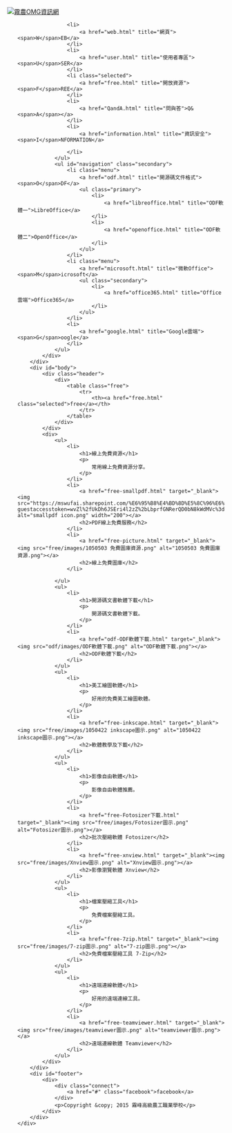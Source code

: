 <!doctype html>
<!-- Website template by freewebsitetemplates.com -->
<html>
<head>
	<meta charset="UTF-8">
	<meta name="viewport" content="width=device-width, initial-scale=1.0">
	<title>霧農OMG資訊網</title>
	<link rel="stylesheet" href="css/style.css" type="text/css">
	<link rel="stylesheet" type="text/css" href="css/mobile.css">
	<script src="js/mobile.js" type="text/javascript"></script>
</head>
<body>
	<div id="page">
		<div id="header">
			<div>
				<a href="home.html" class="logo"><img src="首頁/images/首頁logo.png" alt="霧農OMG資訊網" title="霧農OMG資訊網"></a>
				<ul id="navigation">
				    
					<li>
						<a href="web.html" title="網頁"><span>W</span>EB</a>
					</li>
					<li>
						<a href="user.html" title="使用者專區"><span>U</span>SER</a>
					</li>
					<li class="selected">
						<a href="free.html" title="開放資源"><span>F</span>REE</a>
					</li>
					<li>
						<a href="QandA.html" title="問與答">Q&<span>A</span></a>
					</li>
					<li>
						<a href="information.html" title="資訊安全"><span>I</span>NFORMATION</a>

					</li>
				</ul>
				<ul id="navigation" class="secondary">
					<li class="menu">
						<a href="odf.html" title="開源碼文件格式"><span>O</span>DF</a>
						<ul class="primary">
							<li>
								<a href="libreoffice.html" title="ODF軟體一">LibreOffice</a>
							</li>
							<li>
							    <a href="openoffice.html" title="ODF軟體二">OpenOffice</a>
							</li>
						</ul>
					</li>
					<li class="menu">
						<a href="microsoft.html" title="微軟Office"><span>M</span>icrosoft</a>
						<ul class="secondary">
							<li>
								<a href="office365.html" title="Office雲端">Office365</a>
							</li>
						</ul>
					</li>
					<li>
						<a href="google.html" title="Google雲端"><span>G</span>oogle</a>
					</li>
				</ul>
			</div>
		</div>
		<div id="body">
			<div class="header">
				<div>
					<table class="free">
					    <tr>
					        <th><a href="free.html" class="selected">free</a></th>
					    </tr>
					</table>
				</div>
			</div>
			<div>
			    <ul>
					<li>
						<h1>線上免費資源</h1>
						<p>
						    常用線上免費資源分享。
					    </p>
					</li>
					<li>
					    <a href="free-smallpdf.html" target="_blank"><img src="https://mswufai.sharepoint.com/%E6%95%B8%E4%BD%8D%E5%8C%96%E6%95%99%E5%AD%B8%E5%B9%B3%E5%8F%B0/_layouts/15/guestaccess.aspx?guestaccesstoken=wvZl%2fUkDh6JSEri4l2zZ%2bLbprfGNRerQD0bN8kWdMVc%3d&docid=0ab324709550e494da6cac8178d96b21d" alt="smallpdf icon.png" width="200"></a>
						<h2>PDF線上免費服務</h2>
					</li>
					<li>
					    <a href="free-picture.html" target="_blank"><img src="free/images/1050503 免費圖庫資源.png" alt="1050503 免費圖庫資源.png"></a>
						<h2>線上免費圖庫</h2>
					</li>
					
				</ul>
				<ul>
				    <li>
						<h1>開源碼文書軟體下載</h1>
						<p>
						    開源碼文書軟體下載。
					    </p>
					</li>
				    <li>
						<a href="odf-ODF軟體下載.html" target="_blank"><img src="odf/images/ODF軟體下載.png" alt="ODF軟體下載.png"></a>
						<h2>ODF軟體下載</h2>
					</li>
				</ul>
				<ul>
				    <li>
				        <h1>美工繪圖軟體</h1>
				        <p>
				            好用的免費美工繪圖軟體。
				        </p>
				    </li>
				    <li>
				        <a href="free-inkscape.html" target="_blank"><img src="free/images/1050422 inkscape圖示.png" alt="1050422 inkscape圖示.png"></a>
				        <h2>軟體教學及下載</h2>
				    </li>
				</ul>
				<ul>
				    <li>
						<h1>影像自由軟體</h1>
						<p>
						    影像自由軟體推薦。
					    </p>
					</li>
					<li>
						<a href="free-Fotosizer下載.html" target="_blank"><img src="free/images/Fotosizer圖示.png" alt="Fotosizer圖示.png"></a>
						<h2>批次壓縮軟體 Fotosizer</h2>
					</li>
					<li>
						<a href="free-xnview.html" target="_blank"><img src="free/images/Xnview圖示.png" alt="Xnview圖示.png"></a>
						<h2>影像瀏覽軟體 Xnview</h2>
					</li>
				</ul>
				<ul>
				    <li>
				        <h1>檔案壓縮工具</h1>
				        <p>
				            免費檔案壓縮工具。
				        </p>
				    </li>
				    <li>
						<a href="free-7zip.html" target="_blank"><img src="free/images/7-zip圖示.png" alt="7-zip圖示.png"></a>
						<h2>免費檔案壓縮工具 7-Zip</h2>
					</li>
				</ul>
				<ul>
				    <li>
				        <h1>遠端連線軟體</h1>
				        <p>
				            好用的遠端連線工具。
				        </p>
				    </li>
				    <li>
				        <a href="free-teamviewer.html" target="_blank"><img src="free/images/teamviewer圖示.png" alt="teamviewer圖示.png"></a>
						<h2>遠端連線軟體 Teamviewer</h2>
				    </li>
				</ul>
			</div>
		</div>
		<div id="footer">
			<div>
				<div class="connect">
					<a href="#" class="facebook">facebook</a>
				</div>
				<p>Copyright &copy; 2015 霧峰高級農工職業學校</p>
			</div>
		</div>
	</div>
</body>
</html>
